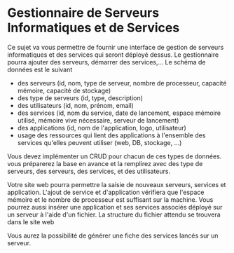 # Gestionnaire de Serveurs Informatiques et de Services

Ce sujet va vous permettre de fournir une interface de gestion de serveurs informatiques et des services qui seront déployé dessus. Le gestionnaire pourra ajouter des serveurs, démarrer des services,… Le schéma de données est le suivant

- des serveurs (id, nom, type de serveur, nombre de processeur, capacité mémoire, capacité de stockage)
- des type de serveurs (id, type, description)
- des utilisateurs (id, nom, prénom, email)
- des services (id, nom du service, date de lancement, espace mémoire utilisé, mémoire vive nécessaire, serveur de lancement)
- des applications (id, nom de l'application, logo, utilisateur)
- usage des ressources qui lient des applications à l'ensemble des services qu'elles peuvent utiliser (web, DB, stockage, …)

Vous devez implémenter un CRUD pour chacun de ces types de données. vous préparerez la base en avance et la remplirez avec des type de serveurs, des serveurs, des services, et des utilisateurs.

Votre site web pourra permettre la saisie de nouveaux serveurs, services  et application. L'ajout de service et d'application vérifiera que l'espace mémoire et le nombre de processeur est suffisant sur la machine. Vous pourrez aussi insérer une application et ses services associés déployé sur un serveur à l'aide d'un fichier. La structure du fichier attendu se trouvera dans le site web

Vous aurez la possibilité de générer une fiche des services lancés sur un serveur. 
